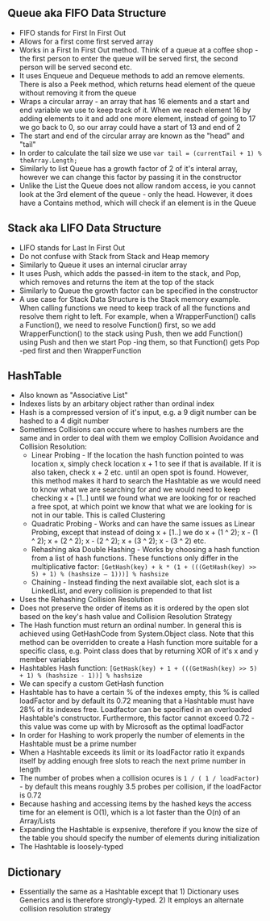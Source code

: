 ﻿## Queue aka FIFO Data Structure
- FIFO stands for First In First Out
- Allows for a first come first served array
- Works in a First In First Out method. Think of a queue at a coffee shop - the first person to enter the queue will be served first, the second person will be served second etc. 
- It uses Enqueue and Dequeue methods to add an remove elements. There is also a Peek method, which returns head element of the queue without removing it from the queue
- Wraps a circular array - an array that has 16 elements and a start and end variable we use to keep track of it. When we reach element 16 by adding elements to it and add one more element, instead of going to 17 we go back to 0, so our array could have a start of 13 and end of 2 
- The start and end of the circular array are known as the "head" and "tail"
- In order to calculate the tail size we use ```var tail = (currentTail + 1) % theArray.Length;```
- Similarly to list Queue has a growth factor of 2 of it's interal array, however we can change this factor by passing it in the constructor
- Unlike the List the Queue does not allow random access, ie you cannot look at the 3rd element of the queue - only the head. However, it does have a Contains method, which will check if an element is in the Queue

## Stack aka LIFO Data Structure
- LIFO stands for Last In First Out
- Do not confuse with Stack from Stack and Heap memory
- Similarly to Queue it uses an internal ciruclar array
- It uses Push, which adds the passed-in item to the stack, and Pop, which removes and returns the item at the top of the stack
- Similarly to Queue the growth factor can be specified in the constructor
- A use case for Stack Data Structure is the Stack memory example. When calling functions we need to keep track of all the functions and resolve them right to left. For example, when a WrapperFunction() calls a Function(), we need to resolve Function() first, so we add WrapperFunction() to the stack using Push, then we add Function() using Push and then we start Pop -ing them, so that Function() gets Pop -ped first and then WrapperFunction


## HashTable
- Also known as "Associative List"
- Indexes lists by an arbitary object rather than ordinal index
- Hash is a compressed version of it's input, e.g. a 9 digit number can be hashed to a 4 digit number
- Sometimes Collisions can occure where to hashes numbers are the same and in order to deal with them we employ Collision Avoidance and Collision Resolution:
    - Linear Probing - If the location the hash function pointed to was location x, simply check location x + 1 to see if that is available. If it is also taken, check x + 2 etc. until an open spot is found. However, this method makes it hard to search the Hashtable as we would need to know what we are searching for and we would need to keep checking x + [1..] until we found what we are looking for or reached a free spot, at which point we know that what we are looking for is not in our table. This is called Clustering
    - Quadratic Probing - Works and can have the same issues as Linear Probing, except that instead of doing x + [1..] we do x + (1 ^ 2); x - (1 ^ 2); x + (2 ^ 2); x - (2 ^ 2); x + (3 ^ 2); x - (3 ^ 2) etc.
    - Rehashing aka Double Hashing - Works by choosing a hash function from a list of hash functions. These functions only differ in the multiplicative factor: ``` [GetHash(key) + k * (1 + (((GetHash(key) >> 5) + 1) % (hashsize – 1)))] % hashsize ```
    - Chaining - Instead finding the next available slot, each slot is a LinkedList, and every collision is prepended to that list
- Uses the Rehashing Collision Resolution
- Does not preserve the order of items as it is ordered by the open slot based on the key's hash value and Collision Resolution Strategy
- The Hash function must return an ordinal number. In general this is achieved using GetHashCode from System.Object class. Note that this method can be overridden to create a Hash function more suitable for a specific class, e.g. Point class does that by returning XOR of it's x and y member variables
- Hashtables Hash function: ``` [GetHask(key) + 1 + (((GetHash(key) >> 5) + 1) % (hashsize - 1))] % hashsize ```
- We can specify a custom GetHash function
- Hashtable has to have a certain % of the indexes empty, this % is called loadFactor and by default its 0.72 meaning that a Hashtable must have 28% of its indexes free. Loadfactor can be specified in an overloaded Hashtable's constructor. Furthermore, this factor cannot exceed 0.72 - this value was come up with by Microsoft as the optimal loadFactor
- In order for Hashing to work properly the number of elements in the Hashtable must be a prime number
- When a Hashtable exceeds its limit or its loadFactor ratio it expands itself by adding enough free slots to reach the next prime number in length
- The number of probes when a collision ocures is ``` 1 / ( 1 / loadFactor) ``` - by default this means roughly 3.5 probes per collision, if the loadFactor is 0.72
- Because hashing and accessing items by the hashed keys the access time for an element is O(1), which is a lot faster than the O(n) of an Array/Lists
- Expanding the Hashtable is expsenive, therefore if you know the size of the table you should specify the number of elements during initialization
- The Hashtable is loosely-typed

## Dictionary
- Essentially the same as a Hashtable except that 1) Dictionary uses Generics and is therefore strongly-typed. 2) It employs an alternate collision resolution strategy
